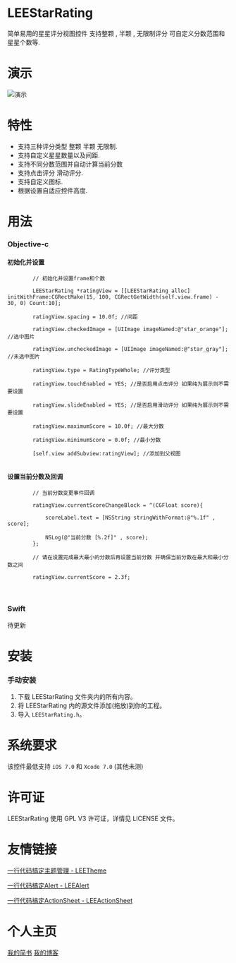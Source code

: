 # LEEStarRating

简单易用的星星评分视图控件 支持整颗 , 半颗 , 无限制评分 可自定义分数范围和星星个数等.

演示
==============
![演示](https://github.com/lixiang1994/LEEStarRating/blob/master/demo.gif)

特性
==============
- 支持三种评分类型 整颗 半颗 无限制.
- 支持自定义星星数量以及间距.
- 支持不同分数范围并自动计算当前分数
- 支持点击评分 滑动评分.
- 支持自定义图标.
- 根据设置自适应控件高度.

用法
==============

### Objective-c

#### 初始化并设置

```
        // 初始化并设置frame和个数
        
        LEEStarRating *ratingView = [[LEEStarRating alloc] initWithFrame:CGRectMake(15, 100, CGRectGetWidth(self.view.frame) - 30, 0) Count:10]; 
        
        ratingView.spacing = 10.0f; //间距
        
        ratingView.checkedImage = [UIImage imageNamed:@"star_orange"]; //选中图片
        
        ratingView.uncheckedImage = [UIImage imageNamed:@"star_gray"]; //未选中图片
        
        ratingView.type = RatingTypeWhole; //评分类型
        
        ratingView.touchEnabled = YES; //是否启用点击评分 如果纯为展示则不需要设置
        
        ratingView.slideEnabled = YES; //是否启用滑动评分 如果纯为展示则不需要设置
        
        ratingView.maximumScore = 10.0f; //最大分数
        
        ratingView.minimumScore = 0.0f; //最小分数
        
        [self.view addSubview:ratingView]; //添加到父视图
        
```

#### 设置当前分数及回调

```
        // 当前分数变更事件回调
        
        ratingView.currentScoreChangeBlock = ^(CGFloat score){
            
            scoreLabel.text = [NSString stringWithFormat:@"%.1f" , score];
            
            NSLog(@"当前分数 [%.2f]" , score);
        };
        
        // 请在设置完成最大最小的分数后再设置当前分数 并确保当前分数在最大和最小分数之间
        
        ratingView.currentScore = 2.3f;
```
    
### Swift
待更新


安装
==============

### 手动安装

1. 下载 LEEStarRating 文件夹内的所有内容。
2. 将 LEEStarRating 内的源文件添加(拖放)到你的工程。
3. 导入 `LEEStarRating.h`。

系统要求
==============
该控件最低支持 `iOS 7.0` 和 `Xcode 7.0` (其他未测)

许可证
==============
LEEStarRating 使用 GPL V3 许可证，详情见 LICENSE 文件。

友情链接
==============
[一行代码搞定主题管理 - LEETheme](https://github.com/lixiang1994/LEETheme)

[一行代码搞定Alert - LEEAlert](https://github.com/lixiang1994/LEEAlert)

[一行代码搞定ActionSheet - LEEActionSheet](https://github.com/lixiang1994/LEEActionSheet)

个人主页
==============
[我的简书](http://www.jianshu.com/users/a6da0db100c8)
[我的博客](http://www.lee1994.com)
